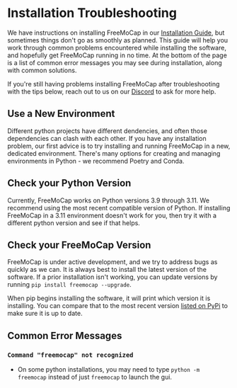 # Installation Troubleshooting

We have instructions on installing FreeMoCap in our [Installation Guide](installation.md), but sometimes things don't go as smoothly as planned. This guide will help you work through common problems encountered while installing the software, and hopefully get FreeMoCap running in no time. At the bottom of the page is a list of common error messages you may see during installation, along with common solutions.

If you're still having problems installing FreeMoCap after troubleshooting with the tips below, reach out to us on our [Discord](https://discord.gg/j76UGWfEeA) to ask for more help.

## Use a New Environment
Different python projects have different dendencies, and often those dependencies can clash with each other. If you have any installation problem, our first advice is to try installing and running FreeMoCap in a new, dedicated environment. 
There's many options for creating and managing environments in Python - we recommend Poetry and Conda.

## Check your Python Version
Currently, FreeMoCap works on Python versions 3.9 through 3.11.  We recommend using the most recent compatible version of Python. If installing FreeMoCap in a 3.11 environment doesn't work for you, then try it with a different python version and see if that helps.

## Check your FreeMoCap Version
FreeMoCap is under active development, and we try to address bugs as quickly as we can. It is always best to install the latest version of the software. If a prior installation isn't working, you can update versions by running `pip install freemocap --upgrade`. 

When pip begins installing the software, it will print which version it is installing. You can compare that to the most recent version [listed on PyPi](https://pypi.org/project/freemocap/) to make sure it is up to date.

## Common Error Messages

### `Command "freemocap" not recognized`
- On some python installations, you may need to type `python -m freemocap` instead of just `freemocap` to launch the gui.